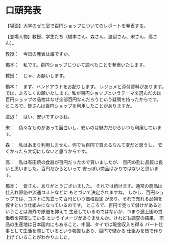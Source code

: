 # 口頭発表

【場面】大学のゼミ室で百円ショップについてのレポートを発表する。

【登場人物】教授、学生たち（橋本さん、森さん、渡辺さん、宋さん、高さん）。

教授：　今日の発表は誰ですか。

橋本：　私です。百円ショップについて調べたことを発表いたします。

教授：　じゃ、お願いします。

橋本：　まず、ハンドアウトをお配りします。
レジュメと添付資料があります。
では、よろしくお願いたします。私が百円ショップというテーマを選んだのは
百円ショップの品物はなぜ全部百円なんだろうという疑問を持ったからです。
ところで、皆さんは百円ショップを利用したことがありますか。

渡辺：　はい、安いですからね。

宋：　色々なものがあって面白いし、安いのは魅力だからいつも利用しています。

森：　私はあまり利用しません。何でも百円で買えるなんて変だと思うし、
安くかったら大切にしないと思うからです。

高：　私は有田焼の食器が百円だったので買いましたが、
百円の割に品質は良いと思いました。百円だからといって
安っぽい商品ばかりではないと思います。

橋本：　皆さん、ありがとうございました。
それでは続けます。通常の商品は仕入れ原価や流通コストなどに
もとづいて決定されますね。
しかし、百円ショップでは、コストに先立って百円という価格設定
があり、それで売れる品物を探すという仕組みになっているのです。
ところで、百円で売って儲けがあるということは海外で原価を抑えて
生産しているのではないか、つまり途上国の労働者を搾取している
というイメージがありませんか。けれども調査の結果、
商品の生産地は日本国内にもあること、中国、タイでは現金収入を得る
パート仕事として生活を潤しているという報告もあり、百円で儲かる
仕組みを皆で作り上げていることがわかりました。